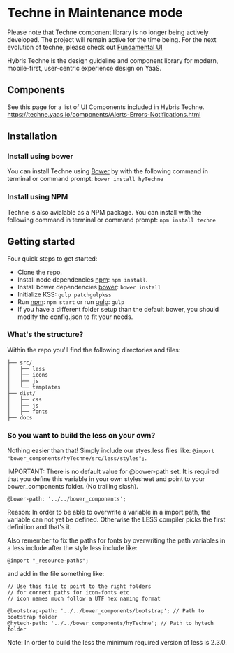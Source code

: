 # Techne in Maintenance mode

Please note that Techne component library is no longer being actively developed. The project will remain active for the time being. For the next evolution of techne, please check out [Fundamental UI](https://github.com/SAP/fundamental)


Hybris Techne is the design guideline and component library for modern, mobile-first, user-centric experience design on YaaS.

## Components
See this page for a list of UI Components included in Hybris Techne.
https://techne.yaas.io/components/Alerts-Errors-Notifications.html


## Installation

### Install using bower
You can install Techne using [Bower](http://bower.io/) by with the following command in terminal or command prompt:
`bower install hyTechne`

### Install using NPM
Techne is also avialable as a NPM package. You can install with the following command in terminal or command prompt:
`npm install techne`


## Getting started

Four quick steps to get started:

- Clone the repo.
- Install node dependencies [npm](https://www.npmjs.org): `npm install`.
- Install bower dependencies [bower](https://bower.io): `bower install`
- Initialize KSS: `gulp patchgulpkss`
- Run [npm](https://www.npmjs.org): `npm start` or run [gulp](http://gulpjs.com/): `gulp`
- If you have a different folder setup than the default bower, you should modify the config.json to fit your needs.

### What's the structure?

Within the repo you'll find the following directories and files:

```
├── src/
│   ├── less
│   ├── icons
│   ├── js
│   └── templates
├── dist/
│   ├── css
│   ├── js
│   ├── fonts
├── docs
```

### So you want to build the less on your own?

Nothing easier than that! Simply include our styes.less files like:
`@import "bower_components/hyTechne/src/less/styles";`.

IMPORTANT: There is no default value for @bower-path set. It is required
that you define this variable in your own stylesheet and point to your
bower_components folder. (No trailing slash).

 `@bower-path: '../../bower_components'; `

Reason: In order to be able to overwrite a variable in a import path,
the variable can not yet be defined. Otherwise the LESS compiler picks
the first definition and that's it.

Also remember to fix the paths for fonts by overwriting the path variables
in a less include after the style.less include like:

`@import "_resource-paths";`

and add in the file something like:

```
// Use this file to point to the right folders
// for correct paths for icon-fonts etc
// icon names much follow a UTF hex naming format

@bootstrap-path: '../../bower_components/bootstrap'; // Path to bootstrap folder
@hytech-path: '../../bower_components/hyTechne'; // Path to hytech folder
```

Note: In order to build the less the minimum required version of less is 2.3.0.
